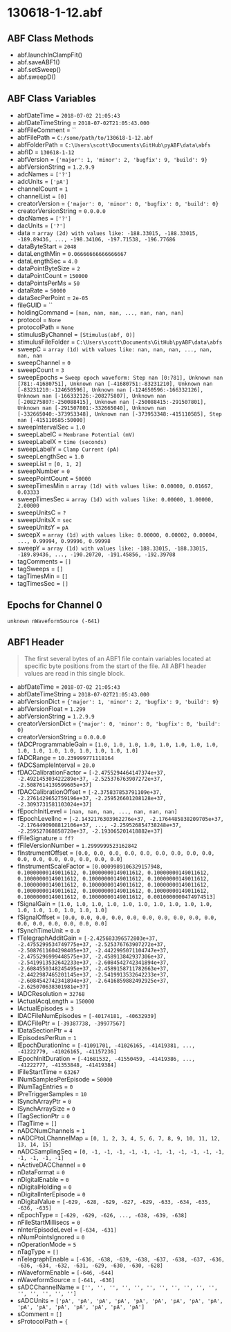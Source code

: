 # 130618-1-12.abf

## ABF Class Methods

* abf.launchInClampFit()
* abf.saveABF1()
* abf.setSweep()
* abf.sweepD()

## ABF Class Variables

* abfDateTime = `2018-07-02 21:05:43`
* abfDateTimeString = `2018-07-02T21:05:43.000`
* abfFileComment = ``
* abfFilePath = `C:/some/path/to/130618-1-12.abf`
* abfFolderPath = `C:\Users\scott\Documents\GitHub\pyABF\data\abfs`
* abfID = `130618-1-12`
* abfVersion = `{'major': 1, 'minor': 2, 'bugfix': 9, 'build': 9}`
* abfVersionString = `1.2.9.9`
* adcNames = `['?']`
* adcUnits = `['pA']`
* channelCount = `1`
* channelList = `[0]`
* creatorVersion = `{'major': 0, 'minor': 0, 'bugfix': 0, 'build': 0}`
* creatorVersionString = `0.0.0.0`
* dacNames = `['?']`
* dacUnits = `['?']`
* data = `array (2d) with values like: -188.33015, -188.33015, -189.89436, ..., -198.34106, -197.71538, -196.77686`
* dataByteStart = `2048`
* dataLengthMin = `0.06666666666666667`
* dataLengthSec = `4.0`
* dataPointByteSize = `2`
* dataPointCount = `150000`
* dataPointsPerMs = `50`
* dataRate = `50000`
* dataSecPerPoint = `2e-05`
* fileGUID = ``
* holdingCommand = `[nan, nan, nan, ..., nan, nan, nan]`
* protocol = `None`
* protocolPath = `None`
* stimulusByChannel = `[Stimulus(abf, 0)]`
* stimulusFileFolder = `C:\Users\scott\Documents\GitHub\pyABF\data\abfs`
* sweepC = `array (1d) with values like: nan, nan, nan, ..., nan, nan, nan`
* sweepChannel = `0`
* sweepCount = `3`
* sweepEpochs = `Sweep epoch waveform: Step nan [0:781], Unknown nan [781:-41680751], Unknown nan [-41680751:-83231210], Unknown nan [-83231210:-124650596], Unknown nan [-124650596:-166332126], Unknown nan [-166332126:-208275807], Unknown nan [-208275807:-250088415], Unknown nan [-250088415:-291507801], Unknown nan [-291507801:-332665040], Unknown nan [-332665040:-373953348], Unknown nan [-373953348:-415110585], Step nan [-415110585:50000]`
* sweepIntervalSec = `1.0`
* sweepLabelC = `Membrane Potential (mV)`
* sweepLabelX = `time (seconds)`
* sweepLabelY = `Clamp Current (pA)`
* sweepLengthSec = `1.0`
* sweepList = `[0, 1, 2]`
* sweepNumber = `0`
* sweepPointCount = `50000`
* sweepTimesMin = `array (1d) with values like: 0.00000, 0.01667, 0.03333`
* sweepTimesSec = `array (1d) with values like: 0.00000, 1.00000, 2.00000`
* sweepUnitsC = `?`
* sweepUnitsX = `sec`
* sweepUnitsY = `pA`
* sweepX = `array (1d) with values like: 0.00000, 0.00002, 0.00004, ..., 0.99994, 0.99996, 0.99998`
* sweepY = `array (1d) with values like: -188.33015, -188.33015, -189.89436, ..., -190.20720, -191.45856, -192.39708`
* tagComments = `[]`
* tagSweeps = `[]`
* tagTimesMin = `[]`
* tagTimesSec = `[]`

## Epochs for Channel 0


```
unknown nWaveformSource (-641)
```

## ABF1 Header

> The first several bytes of an ABF1 file contain variables     located at specific byte positions from the start of the file.     All ABF1 header values are read in this single block. 

* abfDateTime = `2018-07-02 21:05:43`
* abfDateTimeString = `2018-07-02T21:05:43.000`
* abfVersionDict = `{'major': 1, 'minor': 2, 'bugfix': 9, 'build': 9}`
* abfVersionFloat = `1.299`
* abfVersionString = `1.2.9.9`
* creatorVersionDict = `{'major': 0, 'minor': 0, 'bugfix': 0, 'build': 0}`
* creatorVersionString = `0.0.0.0`
* fADCProgrammableGain = `[1.0, 1.0, 1.0, 1.0, 1.0, 1.0, 1.0, 1.0, 1.0, 1.0, 1.0, 1.0, 1.0, 1.0, 1.0, 1.0]`
* fADCRange = `10.239999771118164`
* fADCSampleInterval = `20.0`
* fDACCalibrationFactor = `[-2.4755294464147374e+37, -2.492145303422289e+37, -2.525376763907272e+37, -2.5087614139599605e+37]`
* fDACCalibrationOffset = `[-2.375837853791109e+37, -2.2761429652759196e+37, -2.259526601208128e+37, -2.3093731581103024e+37]`
* fEpochInitLevel = `[nan, nan, nan, ..., nan, nan, nan]`
* fEpochLevelInc = `[-2.1432176303962276e+37, -2.1764485838209705e+37, -2.1764490908812106e+37, ..., -2.259526854738248e+37, -2.259527868858728e+37, -2.193065201418882e+37]`
* fFileSignature = `ff?`
* fFileVersionNumber = `1.2999999523162842`
* fInstrumentOffset = `[0.0, 0.0, 0.0, 0.0, 0.0, 0.0, 0.0, 0.0, 0.0, 0.0, 0.0, 0.0, 0.0, 0.0, 0.0, 0.0]`
* fInstrumentScaleFactor = `[0.0009989106329157948, 0.10000000149011612, 0.10000000149011612, 0.10000000149011612, 0.10000000149011612, 0.10000000149011612, 0.10000000149011612, 0.10000000149011612, 0.10000000149011612, 0.10000000149011612, 0.10000000149011612, 0.10000000149011612, 0.10000000149011612, 0.10000000149011612, 0.10000000149011612, 0.0010000000474974513]`
* fSignalGain = `[1.0, 1.0, 1.0, 1.0, 1.0, 1.0, 1.0, 1.0, 1.0, 1.0, 1.0, 1.0, 1.0, 1.0, 1.0, 1.0]`
* fSignalOffset = `[0.0, 0.0, 0.0, 0.0, 0.0, 0.0, 0.0, 0.0, 0.0, 0.0, 0.0, 0.0, 0.0, 0.0, 0.0, 0.0]`
* fSynchTimeUnit = `0.0`
* fTelegraphAdditGain = `[-2.425683396572803e+37, -2.4755299534749775e+37, -2.525376763907272e+37, -2.5087611604298405e+37, -2.4422995071104747e+37, -2.4755296999448575e+37, -2.458913842937306e+37, -2.5419913532642233e+37, -2.6084542742341894e+37, -2.6084550348245495e+37, -2.4589158711782663e+37, -2.4422987465201145e+37, -2.5419913532642233e+37, -2.6084542742341894e+37, -2.6416859882492925e+37, -2.625070638301981e+37]`
* lADCResolution = `32768`
* lActualAcqLength = `150000`
* lActualEpisodes = `3`
* lDACFileNumEpisodes = `[-40174181, -40632939]`
* lDACFilePtr = `[-39387738, -39977567]`
* lDataSectionPtr = `4`
* lEpisodesPerRun = `1`
* lEpochDurationInc = `[-41091701, -41026165, -41419381, ..., -41222779, -41026165, -41157236]`
* lEpochInitDuration = `[-41681532, -41550459, -41419386, ..., -41222777, -41353848, -41419384]`
* lFileStartTime = `63267`
* lNumSamplesPerEpisode = `50000`
* lNumTagEntries = `0`
* lPreTriggerSamples = `10`
* lSynchArrayPtr = `0`
* lSynchArraySize = `0`
* lTagSectionPtr = `0`
* lTagTime = `[]`
* nADCNumChannels = `1`
* nADCPtoLChannelMap = `[0, 1, 2, 3, 4, 5, 6, 7, 8, 9, 10, 11, 12, 13, 14, 15]`
* nADCSamplingSeq = `[0, -1, -1, -1, -1, -1, -1, -1, -1, -1, -1, -1, -1, -1, -1, -1]`
* nActiveDACChannel = `0`
* nDataFormat = `0`
* nDigitalEnable = `0`
* nDigitalHolding = `0`
* nDigitalInterEpisode = `0`
* nDigitalValue = `[-629, -628, -629, -627, -629, -633, -634, -635, -636, -635]`
* nEpochType = `[-629, -629, -626, ..., -638, -639, -638]`
* nFileStartMillisecs = `0`
* nInterEpisodeLevel = `[-634, -631]`
* nNumPointsIgnored = `0`
* nOperationMode = `5`
* nTagType = `[]`
* nTelegraphEnable = `[-636, -638, -639, -638, -637, -638, -637, -636, -636, -634, -632, -631, -629, -630, -630, -628]`
* nWaveformEnable = `[-646, -644]`
* nWaveformSource = `[-641, -636]`
* sADCChannelName = `['', '', '', '', '', '', '', '', '', '', '', '', '', '', '', '']`
* sADCUnits = `['pA', 'pA', 'pA', 'pA', 'pA', 'pA', 'pA', 'pA', 'pA', 'pA', 'pA', 'pA', 'pA', 'pA', 'pA', 'pA']`
* sComment = `[]`
* sProtocolPath = `{`
